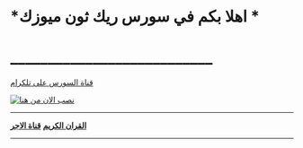 # *اهلا بكم في سورس ريك ثون ميوزك *
# ___________________________


[قناة السورس على تلكرام](https://t.me/u_2_n)



[![نصب الان من هنا](https://www.herokucdn.com/deploy/button.svg)](https://heroku.com/deploy?template=https://github.com/rick1128/RICKMUSIC)

__________________________
**[القران الكريم](https://t.me/u_2_n)**
**[قناة الاجر](https://t.me/u_2_n)**
__________________________

